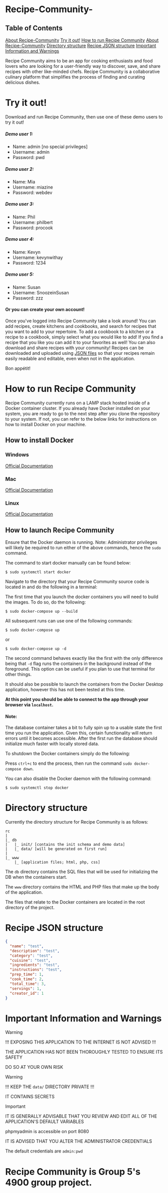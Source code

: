 # Recipe-Community-

## Table of Contents

[About Recipe-Community](#About-Recipe-Community)
[Try it out!](#Try-it-out!)
[How to run Recipe Community](#How-to-run-Recipe-Community)
[About Recipe-Community](#About-Recipe-Community)
[Directory structure](#Directory-structure)
[Recipe JSON structure](#Recipe-JSON-structure)
[Important Information and Warnings](#Important-Information-and-Warnings)

Recipe Community aims to be an app for cooking enthusiasts and food lovers who are looking for a user-friendly way to discover, save, and share recipes with other like-minded chefs. Recipe Community is a collaborative culinary platform that simplifies the process of finding and curating delicious dishes.

# Try it out!

Download and run Recipe Community, then use one of these demo users to try it out!

##### Demo user 1:
- Name: admin [no special privileges]
- Username: admin
- Password: pwd

##### Demo user 2:
- Name: Mia
- Username: miazine
- Password: webdev

##### Demo user 3:
- Name: Phil
- Username: philbert
- Password: procook

##### Demo user 4:
- Name: Kevyn
- Username: kevynwithay
- Password: 1234

##### Demo user 5:
- Name: Susan
- Username: SnoozeinSusan
- Password: zzz

#### Or you can create your own account!

Once you've logged into Recipe Community take a look around!
You can add recipes, create kitchens and cookbooks, and search for recipes that you want to add to your repertoire.
To add a cookbook to a kitchen or a recipe to a cookbook, simply select what you would like to add!
If you find a recipe that you like you can add it to your favorites as well!
You can also download and share recipes with your community! 
Recipes can be downloaded and uploaded using [JSON files](#Recipe-JSON-structure) so that your recipes remain easily readable and editable, even when not in the application.

Bon appétit!

# How to run Recipe Community

Recipe Community currently runs on a LAMP stack hosted inside of a Docker container cluster.
If you already have Docker installed on your system, you are ready to go to the next step after you clone the repository to your system.
If not, you can refer to the below links for instructions on how to install Docker on your machine.

## How to install Docker

### Windows

[Official Documentation](https://docs.docker.com/desktop/install/windows-install/)

### Mac

[Official Documentation](https://docs.docker.com/desktop/install/mac-install/)

### Linux

[Official Documentation](https://docs.docker.com/desktop/install/linux-install/)

## How to launch Recipe Community

Ensure that the Docker daemon is running.
Note: Administrator privileges will likely be required to run either of the above commands, hence the `sudo` command.

The command to start docker manually can be found below:

`$ sudo systemctl start docker`

Navigate to the directory that your Recipe Community source code is located in and do the following in a terminal:

The first time that you launch the docker containers you will need to build the images. To do so, do the following:

`$ sudo docker-compose up --build`

All subsequent runs can use one of the following commands:

`$ sudo docker-compose up `

or

`$ sudo docker-compose up -d`

The second command behaves exactly like the first with the only difference being that `-d` flag runs the containers in the background instead of the foreground.
This option can be useful if you plan to use that terminal for other things.

It should also be possible to launch the containers from the Docker Desktop application, however this has not been tested at this time.

**At this point you should be able to connect to the app through your browser via `localhost`.**

#### Note: 

The database container takes a bit to fully spin up to a usable state the first time you run the application.
Given this, certain functionality will return errors until it becomes accessible. 
After the first run the database should initialize much faster with locally stored data.

To shutdown the Docker containers simply do the following:

Press `ctrl+c` to end the process, then run the command `sudo docker-compose down`.

You can also disable the Docker daemon with the following command:

`$ sudo systemctl stop docker`

# Directory structure

Currently the directory structure for Recipe Community is as follows:

```
rc
|
|_ db
|   |_ init/ [contains the init schema and demo data]
|   |_ data/ [will be generated on first run]
|
|_ www
    |_ [application files; html, php, css]

```

The `db` directory contains the SQL files that will be used for initializing the DB when the containers start.

The `www` directory contains the HTML and PHP files that make up the body of the application.

The files that relate to the Docker containers are located in the root directory of the project.

# Recipe JSON structure

```json
{
  "name": "test",
  "description": "test",
  "category": "test",
  "cuisine": "test",
  "ingredients": "test",
  "instructions": "test",
  "prep_time": 1,
  "cook_time": 2,
  "total_time": 3,
  "servings": 1,
  "creator_id": 1
}
```

# Important Information and Warnings

> [!WARNING]
> !!! EXPOSING THIS APPLICATION TO THE INTERNET IS NOT ADVISED !!!
>
> THE APPLICATION HAS NOT BEEN THOROUGHLY TESTED TO ENSURE ITS SAFETY 
>
> DO SO AT YOUR OWN RISK

> [!WARNING]
> !!! KEEP THE `data/` DIRECTORY PRIVATE !!! 
>
> IT CONTAINS SECRETS 

> [!IMPORTANT]
> IT IS GENERALLY ADVISABLE THAT YOU REVIEW AND EDIT ALL OF THE APPLICATION'S DEFAULT VARIABLES
> 
> phpmyadmin is accessible on port 8080
>
> IT IS ADVISED THAT YOU ALTER THE ADMINISTRATOR CREDENTIALS 
>
> The default credentials are `admin:pwd`


# Recipe Community is Group 5's 4900 group project.
